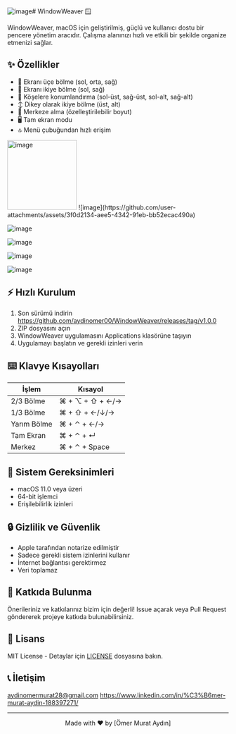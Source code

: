 ![image](https://github.com/user-attachments/assets/b954d3b4-de9a-4485-9736-cd11e9fba026)# WindowWeaver 🪟



WindowWeaver, macOS için geliştirilmiş, güçlü ve kullanıcı dostu bir pencere yönetim aracıdır. Çalışma alanınızı hızlı ve etkili bir şekilde organize etmenizi sağlar.

## ✨ Özellikler

- 🔷 Ekranı üçe bölme (sol, orta, sağ)
- 🔲 Ekranı ikiye bölme (sol, sağ)
- 📍 Köşelere konumlandırma (sol-üst, sağ-üst, sol-alt, sağ-alt)
- ↕️ Dikey olarak ikiye bölme (üst, alt)
- 🎯 Merkeze alma (özelleştirilebilir boyut)
- 🖥️ Tam ekran modu
- 🔝 Menü çubuğundan hızlı erişim

<img width="158" alt="image" src="https://github.com/user-attachments/assets/212e7552-bfb4-48e8-92df-b7190cb1f321" />
![image](https://github.com/user-attachments/assets/3f0d2134-aee5-4342-91eb-bb52ecac490a)

![image](https://github.com/user-attachments/assets/201b0f5c-61d1-480b-b1f6-81632c66b174)

![image](https://github.com/user-attachments/assets/56b32aba-76e4-4ec9-9dd4-db1bbb60dd00)

![image](https://github.com/user-attachments/assets/12274a6a-4030-4a1b-adb4-0c13deeee8ef)


![image](https://github.com/user-attachments/assets/102c599f-6672-49bd-9ae8-45180fc97c83)

## ⚡️ Hızlı Kurulum

1. Son sürümü indirin https://github.com/aydinomer00/WindowWeaver/releases/tag/v1.0.0
2. ZIP dosyasını açın
3. WindowWeaver uygulamasını Applications klasörüne taşıyın
4. Uygulamayı başlatın ve gerekli izinleri verin


## ⌨️ Klavye Kısayolları

| İşlem | Kısayol |
|-------|---------|
| 2/3 Bölme | ⌘ + ⌥ + ⇧ + ←/→ |
| 1/3 Bölme | ⌘ + ⇧ + ←/↓/→ |
| Yarım Bölme | ⌘ + ⌃ + ←/→ |
| Tam Ekran | ⌘ + ⌃ + ↵ |
| Merkez | ⌘ + ⌃ + Space |



## 🔧 Sistem Gereksinimleri

- macOS 11.0 veya üzeri
- 64-bit işlemci
- Erişilebilirlik izinleri

## 🔒 Gizlilik ve Güvenlik

- Apple tarafından notarize edilmiştir
- Sadece gerekli sistem izinlerini kullanır
- İnternet bağlantısı gerektirmez
- Veri toplamaz

## 🤝 Katkıda Bulunma

Önerileriniz ve katkılarınız bizim için değerli! Issue açarak veya Pull Request göndererek projeye katkıda bulunabilirsiniz.

## 📝 Lisans

MIT License - Detaylar için [LICENSE](LICENSE) dosyasına bakın.

## 📞 İletişim

aydinomermurat28@gmail.com
https://www.linkedin.com/in/%C3%B6mer-murat-aydin-188397271/

---

<div align="center">
Made with ❤️ by [Ömer Murat Aydın]
</div>
